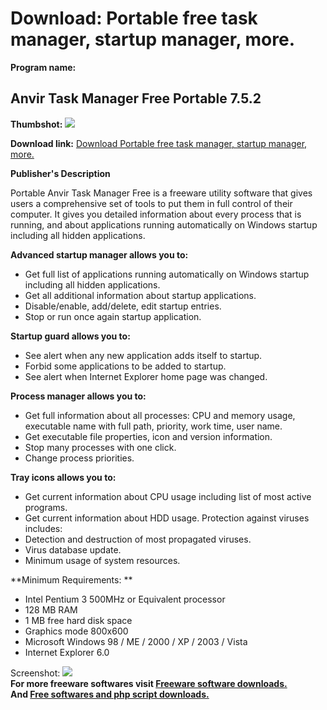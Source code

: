 # Download: Portable free task manager, startup manager, more.

**Program name:**

## Anvir Task Manager Free Portable 7.5.2

  
**Thumbshot:** ![](http://www.freewarefiles.com/screenshot/anvirtmngrfree_md.gif)   
  
**Download link:** [Download Portable free task manager, startup manager, more.](http://freesoftwares.boysofts.com/Portable-Anvir-Task-Manager-Free_program_49235.html)  
  


**Publisher's Description**  
  


Portable Anvir Task Manager Free is a freeware utility software that gives users a comprehensive set of tools to put them in full control of their computer. It gives you detailed information about every process that is running, and about applications running automatically on Windows startup including all hidden applications. 

**Advanced startup manager allows you to:**

  * Get full list of applications running automatically on Windows startup including all hidden applications. 
  * Get all additional information about startup applications. 
  * Disable/enable, add/delete, edit startup entries. 
  * Stop or run once again startup application. 

**Startup guard allows you to:**

  * See alert when any new application adds itself to startup. 
  * Forbid some applications to be added to startup. 
  * See alert when Internet Explorer home page was changed. 

**Process manager allows you to:**

  * Get full information about all processes: CPU and memory usage, executable name with full path, priority, work time, user name. 
  * Get executable file properties, icon and version information. 
  * Stop many processes with one click. 
  * Change process priorities. 

**Tray icons allows you to:**

  * Get current information about CPU usage including list of most active programs. 
  * Get current information about HDD usage. Protection against viruses includes: 
  * Detection and destruction of most propagated viruses. 
  * Virus database update. 
  * Minimum usage of system resources. 

**Minimum Requirements: **

  * Intel Pentium 3 500MHz or Equivalent processor 
  * 128 MB RAM 
  * 1 MB free hard disk space 
  * Graphics mode 800x600 
  * Microsoft Windows 98 / ME / 2000 / XP / 2003 / Vista 
  * Internet Explorer 6.0 

  
  
Screenshot: ![](http://www.freewarefiles.com/screenshot/anvirtmngrfree.gif)   
**For more freeware softwares visit [Freeware software downloads.](http://freesoftwares.boysofts.com/)**   
**And [Free softwares and php script downloads.](http://www.boysofts.com/)**
